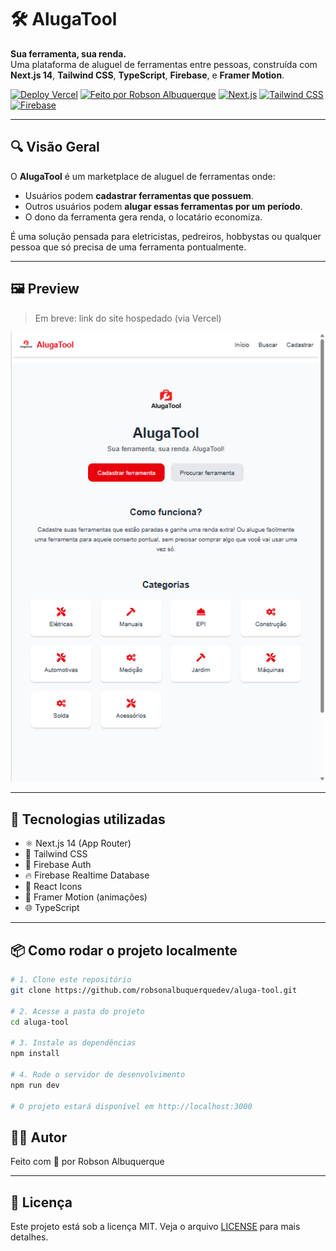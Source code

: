 # 🛠️ AlugaTool

**Sua ferramenta, sua renda.**  
Uma plataforma de aluguel de ferramentas entre pessoas, construída com **Next.js 14**, **Tailwind CSS**, **TypeScript**, **Firebase**, e **Framer Motion**.

[![Deploy Vercel](https://img.shields.io/badge/deploy-vercel-000?style=flat&logo=vercel)](https://vercel.com/)
[![Feito por Robson Albuquerque](https://img.shields.io/badge/feito%20por-Robson%20Albuquerque-blueviolet)](https://github.com/robsonalbuquerquedev)
[![Next.js](https://img.shields.io/badge/Next.js-14-blue?logo=next.js)](https://nextjs.org)
[![Tailwind CSS](https://img.shields.io/badge/TailwindCSS-2E8B57?logo=tailwindcss&logoColor=white)](https://tailwindcss.com/)
[![Firebase](https://img.shields.io/badge/Firebase-yellow?logo=firebase&logoColor=white)](https://firebase.google.com/)

---

## 🔍 Visão Geral

O **AlugaTool** é um marketplace de aluguel de ferramentas onde:

- Usuários podem **cadastrar ferramentas que possuem**.
- Outros usuários podem **alugar essas ferramentas por um período**.
- O dono da ferramenta gera renda, o locatário economiza.

É uma solução pensada para eletricistas, pedreiros, hobbystas ou qualquer pessoa que só precisa de uma ferramenta pontualmente.

---

## 🖼️ Preview

> Em breve: link do site hospedado (via Vercel)

![Preview do site](./public/preview.png)

---

## 🚀 Tecnologias utilizadas

- ⚛️ Next.js 14 (App Router)
- 💅 Tailwind CSS
- 🔐 Firebase Auth
- 🔥 Firebase Realtime Database
- 🎨 React Icons
- 🧠 Framer Motion (animações)
- 🌐 TypeScript

---

## 📦 Como rodar o projeto localmente

```bash
# 1. Clone este repositório
git clone https://github.com/robsonalbuquerquedev/aluga-tool.git

# 2. Acesse a pasta do projeto
cd aluga-tool

# 3. Instale as dependências
npm install

# 4. Rode o servidor de desenvolvimento
npm run dev

# O projeto estará disponível em http://localhost:3000
```

## 🧑‍💻 Autor

Feito com 💙 por Robson Albuquerque

---

## 📄 Licença


Este projeto está sob a licença MIT. Veja o arquivo [LICENSE](LICENSE) para mais detalhes.

